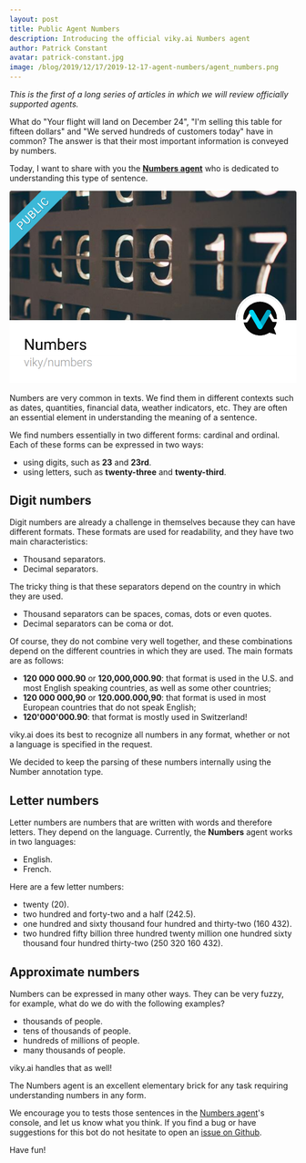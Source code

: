 ```yaml
---
layout: post
title: Public Agent Numbers
description: Introducing the official viky.ai Numbers agent
author: Patrick Constant
avatar: patrick-constant.jpg
image: /blog/2019/12/17/2019-12-17-agent-numbers/agent_numbers.png
---
```


_This is the first of a long series of articles in which we will review officially supported agents._

What do "Your flight will land on December 24", "I'm selling this table for fifteen dollars" and "We served hundreds of customers today" have in common? The answer is that their most important information is conveyed by numbers.

Today, I want to share with you the **[Numbers agent](https://www.viky.ai/agents/viky/numbers)**  who is dedicated to understanding this type of sentence.

<!--keep reading-->

![Illustration of the Numbers agent](agent_numbers.png "The Numbers agent")

Numbers are very common in texts. We find them in different contexts such as dates, quantities, financial data, weather indicators, etc. They are often an essential element in understanding the meaning of a sentence.

We find numbers essentially in two different forms: cardinal and ordinal. Each of these forms can be expressed in two ways:

* using digits, such as **23** and **23rd**.
* using letters, such as **twenty-three** and **twenty-third**.

## Digit numbers

Digit numbers are already a challenge in themselves because they can have different formats. These formats are used for readability, and they have two main characteristics:

* Thousand separators.
* Decimal separators.

The tricky thing is that these separators depend on the country in which they are used.

* Thousand separators can be spaces, comas, dots or even quotes.
* Decimal separators can be coma or dot.

Of course, they do not combine very well together, and these combinations depend on the different countries in which they are used. The main formats are as follows:

* **120 000 000.90** or **120,000,000.90**: that format is used in the U.S. and most English speaking countries, as well as some other countries;
* **120 000 000,90** or **120.000.000,90**: that format is used in most European countries that do not speak English;
* **120'000'000.90**: that format is mostly used in Switzerland!

viky.ai does its best to recognize all numbers in any format, whether or not a language is specified in the request.

We decided to keep the parsing of these numbers internally using the Number annotation type.

## Letter numbers

Letter numbers are numbers that are written with words and therefore letters. They depend on the language. Currently, the **Numbers** agent works in two languages:

* English.
* French.

Here are a few letter numbers:

* twenty (20).
* two hundred and forty-two and a half (242.5).
* one hundred and sixty thousand four hundred and thirty-two (160 432).
* two hundred fifty billion three hundred twenty million one hundred sixty thousand four hundred thirty-two (250 320 160 432).

## Approximate numbers

Numbers can be expressed in many other ways. They can be very fuzzy, for example, what do we do with the following examples?

* thousands of people.
* tens of thousands of people.
* hundreds of millions of people.
* many thousands of people.

viky.ai handles that as well!

The Numbers agent is an excellent elementary brick for any task requiring understanding numbers in any form.

We encourage you to tests those sentences in the [Numbers agent](https://www.viky.ai/agents/viky/numbers)'s console, and let us know what you think. If you find a bug or have suggestions for this bot do not hesitate to open an [issue on Github](https://github.com/viky-ai/viky-ai/issues/new?labels=Agent+issue&template=3-agent-issue.md).

Have fun!
